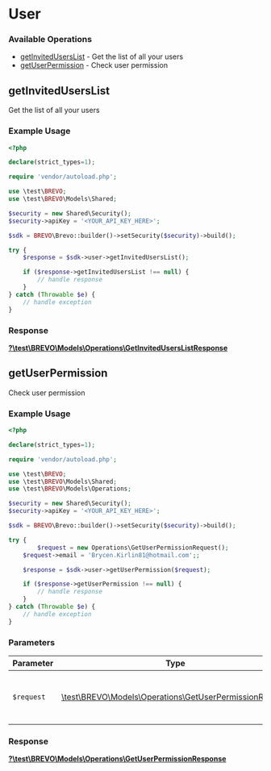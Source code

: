 # User


### Available Operations

* [getInvitedUsersList](#getinviteduserslist) - Get the list of all your users
* [getUserPermission](#getuserpermission) - Check user permission

## getInvitedUsersList

Get the list of all your users

### Example Usage

```php
<?php

declare(strict_types=1);

require 'vendor/autoload.php';

use \test\BREVO;
use \test\BREVO\Models\Shared;

$security = new Shared\Security();
$security->apiKey = '<YOUR_API_KEY_HERE>';

$sdk = BREVO\Brevo::builder()->setSecurity($security)->build();

try {
    $response = $sdk->user->getInvitedUsersList();

    if ($response->getInvitedUsersList !== null) {
        // handle response
    }
} catch (Throwable $e) {
    // handle exception
}
```


### Response

**[?\test\BREVO\Models\Operations\GetInvitedUsersListResponse](../../Models/Operations/GetInvitedUsersListResponse.md)**


## getUserPermission

Check user permission

### Example Usage

```php
<?php

declare(strict_types=1);

require 'vendor/autoload.php';

use \test\BREVO;
use \test\BREVO\Models\Shared;
use \test\BREVO\Models\Operations;

$security = new Shared\Security();
$security->apiKey = '<YOUR_API_KEY_HERE>';

$sdk = BREVO\Brevo::builder()->setSecurity($security)->build();

try {
        $request = new Operations\GetUserPermissionRequest();
    $request->email = 'Brycen.Kirlin81@hotmail.com';;

    $response = $sdk->user->getUserPermission($request);

    if ($response->getUserPermission !== null) {
        // handle response
    }
} catch (Throwable $e) {
    // handle exception
}
```

### Parameters

| Parameter                                                                                                     | Type                                                                                                          | Required                                                                                                      | Description                                                                                                   |
| ------------------------------------------------------------------------------------------------------------- | ------------------------------------------------------------------------------------------------------------- | ------------------------------------------------------------------------------------------------------------- | ------------------------------------------------------------------------------------------------------------- |
| `$request`                                                                                                    | [\test\BREVO\Models\Operations\GetUserPermissionRequest](../../Models/Operations/GetUserPermissionRequest.md) | :heavy_check_mark:                                                                                            | The request object to use for the request.                                                                    |


### Response

**[?\test\BREVO\Models\Operations\GetUserPermissionResponse](../../Models/Operations/GetUserPermissionResponse.md)**

